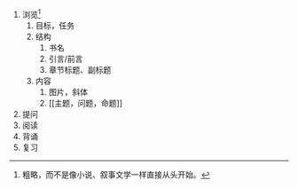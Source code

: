 1. 浏览[^1]
	1. 目标，任务
	2. 结构
		1. 书名
		2. 引言/前言
		3. 章节标题、副标题
	3. 内容
		1. 图片，斜体
		2. [[主题，问题，命题]] 
2. 提问
3. 阅读
4. 背诵
5. 复习

[^1]: 粗略，而不是像小说、叙事文学一样直接从头开始。